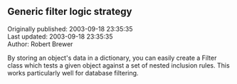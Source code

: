 ## Generic filter logic strategy  
Originally published: 2003-09-18 23:35:35  
Last updated: 2003-09-18 23:35:35  
Author: Robert Brewer  
  
By storing an object's data in a dictionary, you can easily create a Filter class which tests a given object against a set of nested inclusion rules. This works particularly well for database filtering.